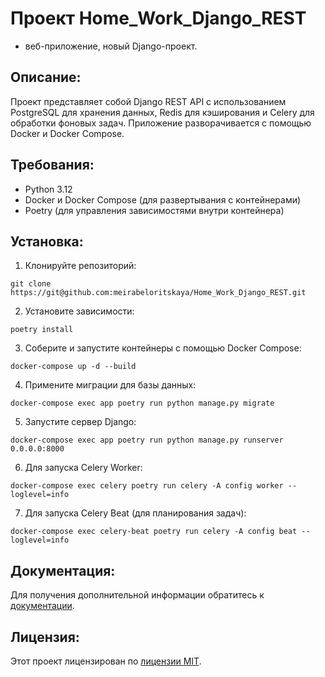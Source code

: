 # Проект Home_Work_Django_REST

- веб-приложение, новый Django-проект.

## Описание:

Проект представляет собой Django REST API с использованием PostgreSQL для хранения данных, Redis для кэширования и Celery для обработки фоновых задач. Приложение разворачивается с помощью Docker и Docker Compose.
 

## Требования:


- Python 3.12
- Docker и Docker Compose (для развертывания с контейнерами)
- Poetry (для управления зависимостями внутри контейнера)

## Установка:

1. Клонируйте репозиторий:
```
git clone https://git@github.com:meirabeloritskaya/Home_Work_Django_REST.git
```
2. Установите зависимости:
```
poetry install
```
3. Соберите и запустите контейнеры с помощью Docker Compose:
```
docker-compose up -d --build
```
4. Примените миграции для базы данных:
```
docker-compose exec app poetry run python manage.py migrate
```
5. Запустите сервер Django:
```
docker-compose exec app poetry run python manage.py runserver 0.0.0.0:8000
```
6. Для запуска Celery Worker:
```
docker-compose exec celery poetry run celery -A config worker --loglevel=info
```
7. Для запуска Celery Beat (для планирования задач):
```
docker-compose exec celery-beat poetry run celery -A config beat --loglevel=info
```

## Документация:

Для получения дополнительной информации обратитесь к [документации](docs/README.md).

## Лицензия:

Этот проект лицензирован по [лицензии MIT](LICENSE).
